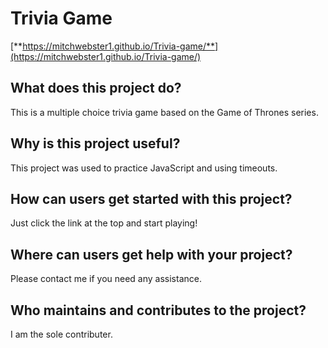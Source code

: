# Trivia Game

[**https://mitchwebster1.github.io/Trivia-game/**](https://mitchwebster1.github.io/Trivia-game/)

## What does this project do?

This is a multiple choice trivia game based on the Game of Thrones series.

## Why is this project useful?

This project was used to practice JavaScript and using timeouts.

## How can users get started with this project?

Just click the link at the top and start playing!

## Where can users get help with your project?

Please contact me if you need any assistance.

## Who maintains and contributes to the project?

I am the sole contributer.
